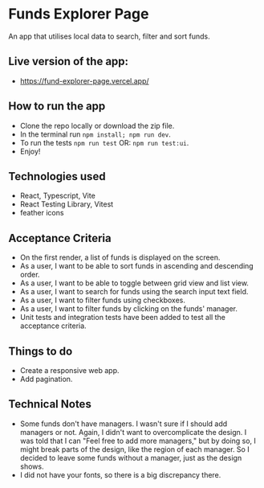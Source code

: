 # Funds Explorer Page

An app that utilises local data to search, filter and sort funds.

## Live version of the app:

- https://fund-explorer-page.vercel.app/

## How to run the app

- Clone the repo locally or download the zip file.
- In the terminal run `npm install; npm run dev`.
- To run the tests `npm run test` OR: `npm run test:ui`.
- Enjoy!

## Technologies used

- React, Typescript, Vite
- React Testing Library, Vitest
- feather icons

## Acceptance Criteria

- On the first render, a list of funds is displayed on the screen.
- As a user, I want to be able to sort funds in ascending and descending order.
- As a user, I want to be able to toggle between grid view and list view.
- As a user, I want to search for funds using the search input text field.
- As a user, I want to filter funds using checkboxes.
- As a user, I want to filter funds by clicking on the funds' manager.
- Unit tests and integration tests have been added to test all the acceptance criteria.

## Things to do

- Create a responsive web app.
- Add pagination.

## Technical Notes

- Some funds don't have managers. I wasn't sure if I should add managers or not. Again, I didn't want to overcomplicate the design. I was told that I can "Feel free to add more managers," but by doing so, I might break parts of the design, like the region of each manager. So I decided to leave some funds without a manager, just as the design shows.
- I did not have your fonts, so there is a big discrepancy there.
